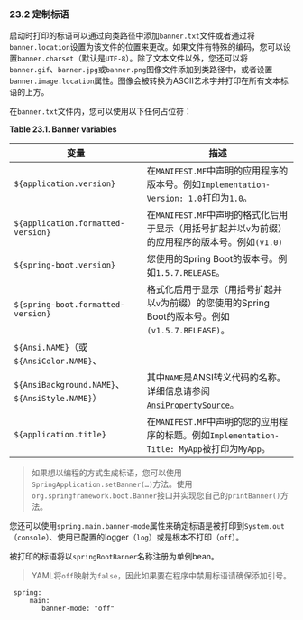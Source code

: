 ### 23.2 定制标语

启动时打印的标语可以通过向类路径中添加`banner.txt`文件或者通过将`banner.location`设置为该文件的位置来更改。如果文件有特殊的编码，您可以设置`banner.charset`（默认是`UTF-8`）。除了文本文件以外，您还可以将`banner.gif`、`banner.jpg`或`banner.png`图像文件添加到类路径中，或者设置`banner.image.location`属性。图像会被转换为ASCII艺术字并打印在所有文本标语的上方。

在`banner.txt`文件内，您可以使用以下任何占位符：

**Table 23.1. Banner variables**

|变量|描述|
|----|----|
|`${application.version}`|在`MANIFEST.MF`中声明的应用程序的版本号。例如`Implementation-Version: 1.0`打印为`1.0`。|
|`${application.formatted-version}`|在`MANIFEST.MF`中声明的格式化后用于显示（用括号扩起并以`v`为前缀）的应用程序的版本号。例如`(v1.0)`|
|`${spring-boot.version}`|您使用的Spring Boot的版本号。例如`1.5.7.RELEASE`。|
|`${spring-boot.formatted-version}`|格式化后用于显示（用括号扩起并以`v`为前缀）的您使用的Spring Boot的版本号。例如`(v1.5.7.RELEASE)`。|
|`${Ansi.NAME}`（或`${AnsiColor.NAME}`、
`${AnsiBackground.NAME}`、`${AnsiStyle.NAME}`）|其中`NAME`是ANSI转义代码的名称。详细信息请参阅[`AnsiPropertySource`](https://github.com/spring-projects/spring-boot/tree/v1.5.7.RELEASE/spring-boot/src/main/java/org/springframework/boot/ansi/AnsiPropertySource.java)。|
|`${application.title}`|在`MANIFEST.MF`中声明的您的应用程序的标题。例如`Implementation-Title: MyApp`被打印为`MyApp`。|

>如果想以编程的方式生成标语，您可以使用`SpringApplication.setBanner(…​)`方法。使用`org.springframework.boot.Banner`接口并实现您自己的`printBanner()`方法。

您还可以使用`spring.main.banner-mode`属性来确定标语是被打印到`System.out`（`console`）、使用已配置的logger（`log`）或是根本不打印（`off`）。

被打印的标语将以`springBootBanner`名称注册为单例bean。

>YAML将`off`映射为`false`，因此如果要在程序中禁用标语请确保添加引号。

```
 spring:
     main:
        banner-mode: "off"
```
